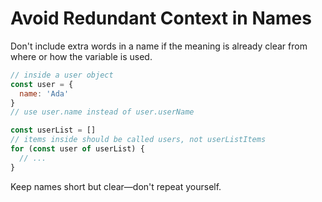 # Avoid Redundant Context in Names

Don't include extra words in a name if the meaning is already clear from where or how the variable is used.

```js
// inside a user object
const user = {
  name: 'Ada'
}
// use user.name instead of user.userName
```

```js
const userList = []
// items inside should be called users, not userListItems
for (const user of userList) {
  // ...
}
```

Keep names short but clear—don't repeat yourself.
